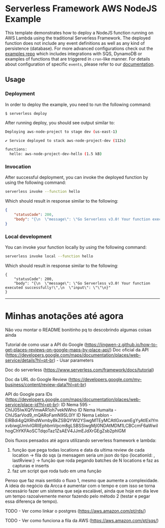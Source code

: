 <!--
title: 'AWS NodeJS Example'
description: 'This template demonstrates how to deploy a NodeJS function running on AWS Lambda using the traditional Serverless Framework.'
layout: Doc
framework: v3
platform: AWS
language: nodeJS
priority: 1
authorLink: 'https://github.com/serverless'
authorName: 'Serverless, inc.'
authorAvatar: 'https://avatars1.githubusercontent.com/u/13742415?s=200&v=4'
-->


# Serverless Framework AWS NodeJS Example

This template demonstrates how to deploy a NodeJS function running on AWS Lambda using the traditional Serverless Framework. The deployed function does not include any event definitions as well as any kind of persistence (database). For more advanced configurations check out the [examples repo](https://github.com/serverless/examples/) which includes integrations with SQS, DynamoDB or examples of functions that are triggered in `cron`-like manner. For details about configuration of specific `events`, please refer to our [documentation](https://www.serverless.com/framework/docs/providers/aws/events/).

## Usage

### Deployment

In order to deploy the example, you need to run the following command:

```
$ serverless deploy
```

After running deploy, you should see output similar to:

```bash
Deploying aws-node-project to stage dev (us-east-1)

✔ Service deployed to stack aws-node-project-dev (112s)

functions:
  hello: aws-node-project-dev-hello (1.5 kB)
```

### Invocation

After successful deployment, you can invoke the deployed function by using the following command:

```bash
serverless invoke --function hello
```

Which should result in response similar to the following:

```json
{
    "statusCode": 200,
    "body": "{\n  \"message\": \"Go Serverless v3.0! Your function executed successfully!\",\n  \"input\": {}\n}"
}
```

### Local development

You can invoke your function locally by using the following command:

```bash
serverless invoke local --function hello
```

Which should result in response similar to the following:

```
{
    "statusCode": 200,
    "body": "{\n  \"message\": \"Go Serverless v3.0! Your function executed successfully!\",\n  \"input\": \"\"\n}"
}
```
------------------------------------------------------------------------------------------------------------------------------------------------------------------------------------------------------------------------
# Minhas anotações até agora

Não vou montar o README bonitinho pq to descobrindo algumas coisas ainda

Tutorial de como usar a API do Google (https://jingwen-z.github.io/how-to-get-places-reviews-on-google-maps-by-place-api/)
Doc oficial da API (https://developers.google.com/maps/documentation/places/web-service/details?hl=pt-br) - Usar parameters

Doc do serverless (https://www.serverless.com/framework/docs/tutorial)

Doc da URL do Google Review (https://developers.google.com/my-business/content/review-data?hl=pt-br)

API do Google para IDs (https://developers.google.com/maps/documentation/places/web-service/place-id?hl=pt-br):
ID Nema 595 - ChIJ05IwXQfVmwAR1oh7vekNWno
ID Nema Humaita - ChIJSarVod9_mQARoFamN9SL0IY
ID Nema Leblon - ElRBdi4gQXRhdWxmbyBkZSBQYWl2YSwgMTEyMCAtIGxvamEgYyAtIExlYmxvbiwgUmlvIGRlIEphbmVpcm8gLSBSSiwgMjI0NDAtMDM1LCBCcmF6aWwiIhogChYKFAoSCTdqoTaz1ZsAEV4JJmEJdXrGEgZsb2phIGM

Dois fluxos pensados até agora utilizando serverless framework e lambda:
1. função que pega todas locations e data da ultima review de cada location -> fila do sqs (a mensagem seria um json do tipo {locationId: <id>, lastRview:<datetime>} -> função que roda pegando batches de N locations e faz as capturas e inserts
2. faz um script que roda tudo em uma função

Penso que faz mais sentido o fluxo 1, mesmo que aumente a complexidade. A ideia do negócio da Arcca é aumentar com o tempo e com isso se torna necessário fazer um sistema que seja escalável, ainda que hoje em dia leve um tempo razoalvemente menor fazendo pelo método 2 (testar e pegar essa diferença de tempo).

TODO - Ver como linkar o postgres (https://aws.amazon.com/pt/rds/)

TODO - Ver como funciona a fila da AWS (https://aws.amazon.com/pt/sqs/)
